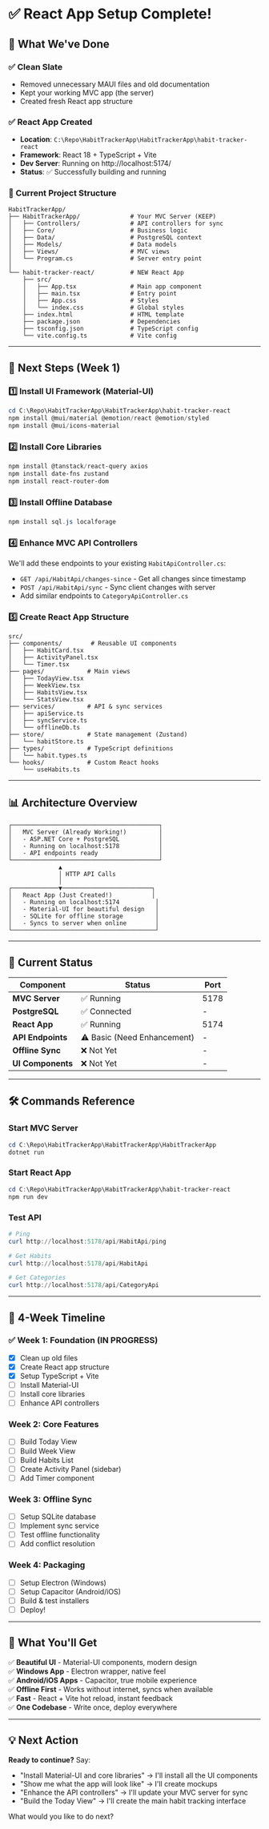 # ✅ React App Setup Complete!

## 🎉 What We've Done

### ✅ Clean Slate
- Removed unnecessary MAUI files and old documentation
- Kept your working MVC app (the server)
- Created fresh React app structure

### ✅ React App Created
- **Location**: `C:\Repo\HabitTrackerApp\HabitTrackerApp\habit-tracker-react`
- **Framework**: React 18 + TypeScript + Vite
- **Dev Server**: Running on http://localhost:5174/
- **Status**: ✅ Successfully building and running

### 📁 Current Project Structure
```
HabitTrackerApp/
├── HabitTrackerApp/              # Your MVC Server (KEEP)
│   ├── Controllers/              # API controllers for sync
│   ├── Core/                     # Business logic
│   ├── Data/                     # PostgreSQL context
│   ├── Models/                   # Data models
│   ├── Views/                    # MVC views
│   └── Program.cs                # Server entry point
│
└── habit-tracker-react/          # NEW React App
    ├── src/
    │   ├── App.tsx               # Main app component
    │   ├── main.tsx              # Entry point
    │   ├── App.css               # Styles
    │   └── index.css             # Global styles
    ├── index.html                # HTML template
    ├── package.json              # Dependencies
    ├── tsconfig.json             # TypeScript config
    └── vite.config.ts            # Vite config
```

---

## 🚀 Next Steps (Week 1)

### 1️⃣ Install UI Framework (Material-UI)
```powershell
cd C:\Repo\HabitTrackerApp\HabitTrackerApp\habit-tracker-react
npm install @mui/material @emotion/react @emotion/styled
npm install @mui/icons-material
```

### 2️⃣ Install Core Libraries
```powershell
npm install @tanstack/react-query axios
npm install date-fns zustand
npm install react-router-dom
```

### 3️⃣ Install Offline Database
```powershell
npm install sql.js localforage
```

### 4️⃣ Enhance MVC API Controllers
We'll add these endpoints to your existing `HabitApiController.cs`:
- `GET /api/HabitApi/changes-since` - Get all changes since timestamp
- `POST /api/HabitApi/sync` - Sync client changes with server
- Add similar endpoints to `CategoryApiController.cs`

### 5️⃣ Create React App Structure
```
src/
├── components/        # Reusable UI components
│   ├── HabitCard.tsx
│   ├── ActivityPanel.tsx
│   └── Timer.tsx
├── pages/            # Main views
│   ├── TodayView.tsx
│   ├── WeekView.tsx
│   ├── HabitsView.tsx
│   └── StatsView.tsx
├── services/         # API & sync services
│   ├── apiService.ts
│   ├── syncService.ts
│   └── offlineDb.ts
├── store/            # State management (Zustand)
│   └── habitStore.ts
├── types/            # TypeScript definitions
│   └── habit.types.ts
└── hooks/            # Custom React hooks
    └── useHabits.ts
```

---

## 📊 Architecture Overview

```
┌─────────────────────────────────────────┐
│   MVC Server (Already Working!)         │
│   - ASP.NET Core + PostgreSQL           │
│   - Running on localhost:5178           │
│   - API endpoints ready                 │
└─────────────────────────────────────────┘
              ▲
              │ HTTP API Calls
              │
┌─────────────▼─────────────────────────┐
│   React App (Just Created!)           │
│   - Running on localhost:5174          │
│   - Material-UI for beautiful design   │
│   - SQLite for offline storage         │
│   - Syncs to server when online        │
└────────────────────────────────────────┘
```

---

## 🎯 Current Status

| Component | Status | Port |
|-----------|--------|------|
| **MVC Server** | ✅ Running | 5178 |
| **PostgreSQL** | ✅ Connected | - |
| **React App** | ✅ Running | 5174 |
| **API Endpoints** | ⚠️ Basic (Need Enhancement) | - |
| **Offline Sync** | ❌ Not Yet | - |
| **UI Components** | ❌ Not Yet | - |

---

## 🛠️ Commands Reference

### Start MVC Server
```powershell
cd C:\Repo\HabitTrackerApp\HabitTrackerApp\HabitTrackerApp
dotnet run
```

### Start React App
```powershell
cd C:\Repo\HabitTrackerApp\HabitTrackerApp\habit-tracker-react
npm run dev
```

### Test API
```powershell
# Ping
curl http://localhost:5178/api/HabitApi/ping

# Get Habits
curl http://localhost:5178/api/HabitApi

# Get Categories
curl http://localhost:5178/api/CategoryApi
```

---

## 📅 4-Week Timeline

### ✅ Week 1: Foundation (IN PROGRESS)
- [x] Clean up old files
- [x] Create React app structure
- [x] Setup TypeScript + Vite
- [ ] Install Material-UI
- [ ] Install core libraries
- [ ] Enhance API controllers

### Week 2: Core Features
- [ ] Build Today View
- [ ] Build Week View  
- [ ] Build Habits List
- [ ] Create Activity Panel (sidebar)
- [ ] Add Timer component

### Week 3: Offline Sync
- [ ] Setup SQLite database
- [ ] Implement sync service
- [ ] Test offline functionality
- [ ] Add conflict resolution

### Week 4: Packaging
- [ ] Setup Electron (Windows)
- [ ] Setup Capacitor (Android/iOS)
- [ ] Build & test installers
- [ ] Deploy!

---

## 🎨 What You'll Get

✅ **Beautiful UI** - Material-UI components, modern design  
✅ **Windows App** - Electron wrapper, native feel  
✅ **Android/iOS Apps** - Capacitor, true mobile experience  
✅ **Offline First** - Works without internet, syncs when available  
✅ **Fast** - React + Vite hot reload, instant feedback  
✅ **One Codebase** - Write once, deploy everywhere  

---

## 💡 Next Action

**Ready to continue?** Say:
- "Install Material-UI and core libraries" → I'll install all the UI components
- "Show me what the app will look like" → I'll create mockups
- "Enhance the API controllers" → I'll update your MVC server for sync
- "Build the Today View" → I'll create the main habit tracking interface

What would you like to do next?
